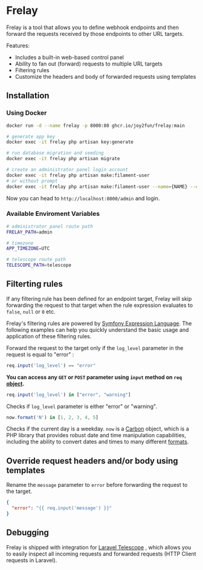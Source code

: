 
# Frelay

Frelay is a tool that allows you to define webhook endpoints and then forward the requests received by those endpoints to other URL targets.

Features:
  - Includes a built-in web-based control panel
  - Ability to fan out (forward) requests to multiple URL targets
  - Filtering rules
  - Customize the headers and body of forwarded requests using templates

## Installation

### Using Docker

```sh
docker run -d --name frelay -p 8000:80 ghcr.io/joy2fun/frelay:main

# generate app key
docker exec -it frelay php artisan key:generate

# run database migration and seeding
docker exec -it frelay php artisan migrate

# create an administrator panel login account
docker exec -it frelay php artisan make:filament-user
# or without prompt
docker exec -it frelay php artisan make:filament-user --name={NAME} --email={EMAIL} --password={PASSWORD}
```

Now you can head to `http://localhost:8000/admin` and login.

### Available Enviroment Variables

```sh
# administrator panel route path
FRELAY_PATH=admin

# timezone
APP_TIMEZONE=UTC

# telescope route path
TELESCOPE_PATH=telescope
```

## Filterting rules

If any filtering rule has been defined for an endpoint target, Frelay will skip forwarding the request to that target when the rule expression evaluates to `false`, `null` or `0` etc.

Frelay's filtering rules are powered by [Symfony Expression Language](https://symfony.com/doc/current/reference/formats/expression_language.html). The following examples can help you quickly understand the basic usage and application of these filtering rules.

Forward the request to the target only if the `log_level` parameter in the request is equal to "error" :
```js
req.input('log_level') == "error"
```
**You can access any `GET` or `POST` parameter using `input` method on `req` [object](https://laravel.com/docs/11.x/requests#input).**

```js
req.input('log_level') in ["error", "warning"]
```
Checks if `log_level` parameter is either "error" or "warning".

```js
now.format('N') in [1, 2, 3, 4, 5]
```
Checks if the current day is a weekday. `now` is a [Carbon](https://carbon.nesbot.com/docs/) object, which is a PHP library that provides robust date and time manipulation capabilities, including the ability to convert dates and times to many different [formats](https://www.php.net/manual/en/datetime.format.php#refsect1-datetime.format-parameters).

## Override request headers and/or body using templates

Rename the `message` parameter to `error` before forwarding the request to the target.
```json
{
  "error": "{{ req.input('message') }}"
}
```

## Debugging

Frelay is shipped with integration for [Laravel Telescope](https://laravel.com/docs/11.x/telescope)
, which allows you to easily inspect all incoming requests and forwarded requests (HTTP Client requests in Laravel).
